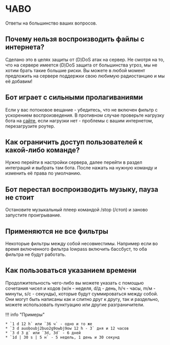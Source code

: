 # ЧАВО
Ответы на большинство ваших вопросов.

## Почему нельзя воспроизводить файлы с интернета?
Сделано это в целях защиты от (D)DoS атак на сервер. Не смотря на то, что на сервере имеется (D)DoS защита от большинства угроз, мы не хотим брать такие большие риски. Вы можете в любой момент предложить на сервере поддержки свою любимую радиостанцию и мы её добавим!

## Бот играет с сильными пролагиваниями
Если у вас потоковое вещание - убедитесь, что не включен фильтр с ускорением воспроизведения. В противном случае проверьте нагрузку бота на [сайте](https://hetrixtools.com/report/uptime/9f43ecfc801b9ff1fa92cd889844b9a0/), если нагрузки нет - проблемы с вашим интернетом, перезагрузите роутер.

## Как ограничить доступ пользователей к какой-либо команде?
Нужно перейти в настройки сервера, далее перейти в раздел интеграций и выбрать там бота. После нажать на нужную команду и изменить её права по умолчанию.

## Бот перестал воспроизводить музыку, пауза не стоит
Остановите музыкальный плеер командой /stop (/стоп) и заново запустите проигрывание.

## Применяются не все фильтры
Некоторые фильтры между собой несовместимы. Например если во время включенного фильтра lowpass включить бассбуст, то оба фильтра не будут работать.

## Как пользоваться указанием времени
Продолжительность чего-либо вы можете указать с помощью сочетания чисел и кодов (w/н - неделя, d/д - день, h/ч - часы, m/м - минуты, s/с - секунды), которые будут суммироваться между собой. Они могут быть написаны как и слитно друг к другу, так и раздельно, можете использовать пунктуацию или другие разграничители.

!!! info "Примеры"

    * `1 d 12 h` или `36 ч` - одно и то же
    * `3 d auoboubj2buo2g9owbj9ow 12 h - 3` дня и 12 часов
    * `3 d 3 д` или `3d, 3d` - 6 дней
    * `1d | 30 s | 5 н` - 5 недель, 1 день и 30 секунд
